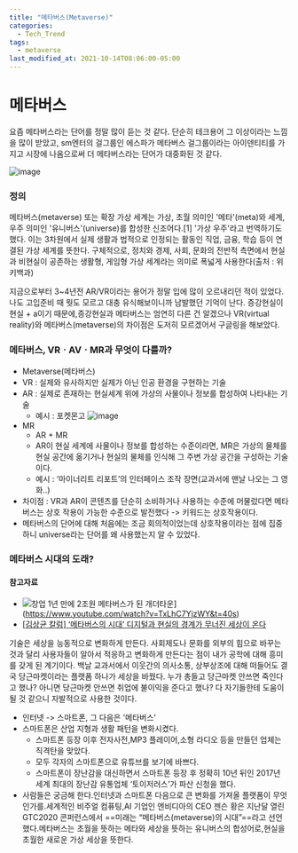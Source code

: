 ```yaml
---
title: "메타버스(Metaverse)"
categories:
  - Tech_Trend
tags:
  - metaverse
last_modified_at: 2021-10-14T08:06:00-05:00
---
```


# 메타버스

요즘 메타버스라는 단어를 정말 많이 듣는 것 같다. 단순히 테크용어 그 이상이라는 느낌을 많이 받았고, sm엔터의 걸그룹인 에스파가 메타버스 걸그룹이라는 아이덴티티를 가지고 시장에 나옴으로써 더 메타버스라는 단어가 대중화된 것 같다.

![image](https://user-images.githubusercontent.com/69496570/137213336-f62acc0e-4673-4692-9880-67163de2e34f.png)

### 정의

메타버스(metaverse) 또는 확장 가상 세계는 가상, 초월 의미인 '메타'(meta)와 세계, 우주 의미인 '유니버스'(universe)를 합성한 신조어다.[1] '가상 우주'라고 번역하기도 했다. 이는 3차원에서 실제 생활과 법적으로 인정되는 활동인 직업, 금융, 학습 등이 연결된 가상 세계를 뜻한다. 구체적으로, 정치와 경제, 사회, 문화의 전반적 측면에서 현실과 비현실이 공존하는 생활형, 게임형 가상 세계라는 의미로 폭넓게 사용한다(출처 : 위키백과)

지금으로부터 3~4년전 AR/VR이라는 용어가 정말 입에 많이 오르내리던 적이 있었다. 나도 고입준비 때 뭣도 모르고 대충 유식해보이니까 남발했던 기억이 난다. 증강현실이 현실 + a이기 때문에,증강현실과 메타버스는 엄연히 다른 건 알겠으나 VR(virtual reality)와 메타버스(metaverse)의 차이점은 도저히 모르겠어서 구글링을 해보았다.

### 메타버스, VRㆍAVㆍMR과 무엇이 다를까?

- Metaverse(메타버스)
- VR : 실제와 유사하지만 실제가 아닌 인공 환경을 구현하는 기술
- AR : 실제로 존재하는 현실세계 위에 가상의 사물이나 정보를 합성하여 나타내는 기술
  - 예시 : 포켓몬고
    ![image](https://user-images.githubusercontent.com/69496570/137213465-bc2a1365-271d-4d9a-a201-fb28a2c57214.png)
- MR
  - AR + MR
  - AR이 현실 세계에 사물이나 정보를 합성하는 수준이라면, MR은 가상의 물체를 현실 공간에 옮기거나 현실의 물체를 인식해 그 주변 가상 공간을 구성하는 기술이다.
  - 예시 : ‘마이너리트 리포트’의 인터페이스 조작 장면(교과서에 맨날 나오는 그 영화..)
- 차이점 : VR과 AR이 콘텐츠를 단순히 소비하거나 사용하는 수준에 머물렀다면 메타버스는 상호 작용이 가능한 수준으로 발전했다 -> 키워드는 상호작용이다.
- 메타버스의 단어에 대해 처음에는 조금 회의적이었는데 상호작용이라는 점에 집중하니 universe라는 단어를 왜 사용했는지 알 수 있었다.

### 메타버스 시대의 도래?

#### 참고자료

- ![창업 1년 만에 2조원 메타버스가 된 개더타운](http://img.youtube.com/vi/TxLhC7YjzWY/0.jpg)](https://www.youtube.com/watch?v=TxLhC7YjzWY&t=40s)
- [[김상균 칼럼] ‘메타버스의 시대’ 디지털과 현실의 경계가 무너진 세상이 온다](https://www.kado.net/news/articleView.html?idxno=1047242)

기술은 세상을 능동적으로 변화하게 만든다. 사회제도나 문화를 외부의 힘으로 바꾸는 것과 달리 사용자들이 알아서 적응하고 변화하게 만든다는 점이 내가 공학에 대해 흥미를 갖게 된 계기이다. 백날 교과서에서 이웃간의 의사소통, 상부상조에 대해 떠들어도 결국 당근마켓이라는 플랫폼 하나가 세상을 바꿨다. 누가 총들고 당근마켓 안쓰면 죽인다고 했나? 아니면 당근마켓 안쓰면 취업에 불이익을 준다고 했나? 다 자기들한테 도움이 될 것 같으니 자발적으로 사용한 것이다.

- 인터넷 -> 스마트폰, 그 다음은 '메타버스'
- 스마트폰은 산업 지형과 생활 패턴을 변화시켰다.
  - 스마트폰 등장 이후 전자사전,MP3 플레이어,소형 라디오 등을 만들던 업체는 직격탄을 맞았다.
  - 모두 각자의 스마트폰으로 유튜브를 보기에 바쁘다.
  - 스마트폰이 장난감을 대신하면서 스마트폰 등장 후 정확히 10년 뒤인 2017년 세계 최대의 장난감 유통업체 ‘토이저러스’가 파산 신청을 했다.
- 사람들은 궁금해 한다.인터넷과 스마트폰 다음으로 큰 변화를 가져올 플랫폼이 무엇인가를.세계적인 비주얼 컴퓨팅,AI 기업인 엔비디아의 CEO 젠슨 황은 지난달 열린 GTC2020 콘퍼런스에서 ==미래는 “메타버스(metaverse)의 시대”==라고 선언했다.메타버스는 초월을 뜻하는 메타와 세상을 뜻하는 유니버스의 합성어로,현실을 초월한 새로운 가상 세상을 뜻한다.
